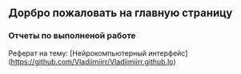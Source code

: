 ## Дорбро пожаловать на главную страницу 
### Отчеты по выполненой работе
Реферат на тему: [Нейрокомпьютерный интерфейс] (https://github.com/Vladiimiirr/Vladiimiirr.github.lo)
